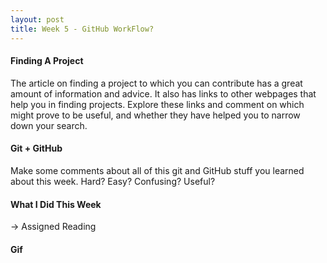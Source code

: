 ```yaml
---
layout: post
title: Week 5 - GitHub WorkFlow?
---
```


#### Finding A Project

The article on finding a project to which you can contribute has a great amount of information and advice. It also has links to other webpages that help you in finding projects. Explore these links and comment on which might prove to be useful, and whether they have helped you to narrow down your search.

#### Git + GitHub

Make some comments about all of this git and GitHub stuff you learned about this week. Hard? Easy? Confusing? Useful?

#### What I Did This Week
-> Assigned Reading

#### Gif

<!--- Links -->
[How To Contribute]:https://opensource.guide/how-to-contribute/#finding-a-project-to-contribute-to
[Wikipedia for Karen Sandler]:https://en.wikipedia.org/wiki/Karen_Sandler
[Questions For Karen Sandler]:https://github.com/hunter-college-ossd-fall-2019/class-wiki/wiki/Questions-for-Karen-Sandler
